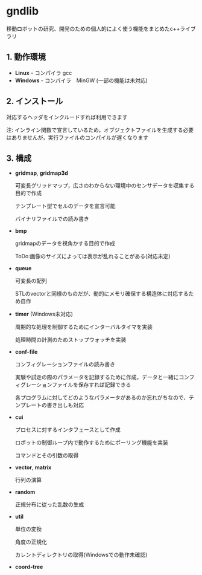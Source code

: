 gndlib
==========

移動ロボットの研究、開発のための個人的によく使う機能をまとめたc++ライブラリ

## 1. 動作環境
 
* **Linux** - コンパイラ gcc
* **Windows** - コンパイラ　MinGW (一部の機能は未対応)

## 2. インストール
対応するヘッダをインクルードすれば利用できます

注: インライン関数で宣言しているため，オブジェクトファイルを生成する必要はありませんが，実行ファイルのコンパイルが遅くなります
 

## 3. 構成
* **gridmap**,  **gridmap3d** 

     可変長グリッドマップ，広さのわからない環境中のセンサデータを収集する目的で作成

     テンプレート型でセルのデータを宣言可能

     バイナリファイルでの読み書き
 
* **bmp**

   gridmapのデータを視角かする目的で作成

   ToDo:画像のサイズによっては表示が乱れることがある(対応未定)

* **queue**

     可変長の配列

  STLのvectorと同様のものだが、動的にメモリ確保する構造体に対応するため自作

* **timer** (Windows未対応)

     周期的な処理を制御するためにインターバルタイマを実装

     処理時間の計測のためストップウォッチを実装

* **conf-file**

     コンフィグレーションファイルの読み書き

     実験や試走の際のパラメータを記録するために作成，データと一緒にコンフィグレーションファイルを保存すれば記録できる

     各プログラムに対してどのようなパラメータがあるのか忘れがちなので、テンプレートの書き出しも対応

* **cui**

     プロセスに対するインタフェースとして作成

     ロボットの制御ループ内で動作するためにポーリング機能を実装

     コマンドとその引数の取得

* **vector**, **matrix**

     行列の演算

* **random**

     正規分布に従った乱数の生成

* **util**

     単位の変換

     角度の正規化

     カレントディレクトリの取得(Windowsでの動作未確認)

* **coord-tree**
